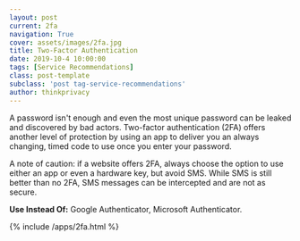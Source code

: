 ```yaml
---
layout: post
current: 2fa
navigation: True
cover: assets/images/2fa.jpg
title: Two-Factor Authentication
date: 2019-10-4 10:00:00
tags: [Service Recommendations]
class: post-template
subclass: 'post tag-service-recommendations'
author: thinkprivacy
---
```


A password isn't enough and even the most unique password can be leaked and discovered by bad actors. Two-factor authentication (2FA) offers another level of protection by using an app to deliver you an always changing, timed code to use once you enter your password. 

A note of caution: if a website offers 2FA, always choose the option to use either an app or even a hardware key, but avoid SMS. While SMS is still better than no 2FA, SMS messages can be intercepted and are not as secure.

<p><strong>Use Instead Of:</strong> Google Authenticator, Microsoft Authenticator.</p>

{% include /apps/2fa.html %}